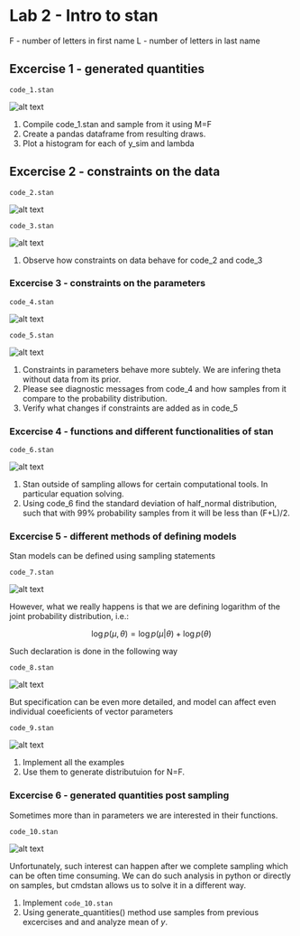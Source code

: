 # Lab 2 -  Intro to stan
F - number of letters in first name
L - number of letters in last name


## Excercise 1 - generated quantities
```code_1.stan```

![alt text](code_1.png)

1. Compile code_1.stan and sample from it using M=F
2. Create a pandas dataframe from resulting draws.
3. Plot a histogram for each of y_sim and lambda

## Excercise 2 - constraints on the data
```code_2.stan```

![alt text](code_2.png)

```code_3.stan```

![alt text](code_3.png)

1. Observe how constraints on data behave for code_2 and code_3

### Excercise 3 - constraints on the parameters
```code_4.stan```

![alt text](code_4.png)

```code_5.stan```

![alt text](code_5.png)

1. Constraints in parameters behave more subtely. We are infering theta without data from its prior.
2. Please see diagnostic messages from code_4 and how samples from it compare to the probability distribution.
3. Verify what changes if constraints are added as in code_5

### Excercise 4 - functions and different functionalities of stan

```code_6.stan```

![alt text](code_6.png)

1. Stan outside of sampling allows for certain computational tools. In particular equation solving.
2. Using code_6 find the standard deviation of half_normal distribution, such that with 99% probability samples from it will be less than (F+L)/2.

### Excercise 5 - different methods of defining models

Stan models can be defined using sampling statements

```code_7.stan```

![alt text](code_7.png)

However, what we really happens is that we are defining logarithm of the joint probability distribution, i.e.:

$$
\log p(\mu,\theta)=\log p(\mu|\theta)+\log p(\theta)
$$

Such declaration is done in the following way 


```code_8.stan```

![alt text](code_8.png)

But specification can be even more detailed, and model can affect even individual coeeficients of vector parameters

```code_9.stan```

![alt text](code_9.png)

1. Implement all the examples
2. Use them to generate distributuion for N=F.


### Excercise 6 - generated quantities post sampling

Sometimes more than in parameters we are interested in their functions. 


```code_10.stan```

![alt text](code_10.png)

Unfortunately, such interest can happen after we complete sampling which can be often time consuming. We can do such analysis in python or directly on samples, but cmdstan allows us to solve it in a different way. 

1. Implement ```code_10.stan```
2. Using generate_quantities() method use samples from previous excercises and and analyze mean of $y$.
